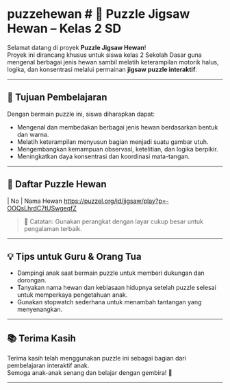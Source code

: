 # puzzehewan # 🧩 Puzzle Jigsaw Hewan – Kelas 2 SD

Selamat datang di proyek **Puzzle Jigsaw Hewan**!  
Proyek ini dirancang khusus untuk siswa kelas 2 Sekolah Dasar guna mengenal berbagai jenis hewan sambil melatih keterampilan motorik halus, logika, dan konsentrasi melalui permainan **jigsaw puzzle interaktif**.

---

## 🎯 Tujuan Pembelajaran

Dengan bermain puzzle ini, siswa diharapkan dapat:

- Mengenal dan membedakan berbagai jenis hewan berdasarkan bentuk dan warna.
- Melatih keterampilan menyusun bagian menjadi suatu gambar utuh.
- Mengembangkan kemampuan observasi, ketelitian, dan logika berpikir.
- Meningkatkan daya konsentrasi dan koordinasi mata-tangan.

---

## 🐾 Daftar Puzzle Hewan

| No | Nama Hewan      https://puzzel.org/id/jigsaw/play?p=-OOQsLhrdC7tUSwgeqfZ
> 📌 Catatan: Gunakan perangkat dengan layar cukup besar untuk pengalaman terbaik.

---

## 💡 Tips untuk Guru & Orang Tua

- Dampingi anak saat bermain puzzle untuk memberi dukungan dan dorongan.
- Tanyakan nama hewan dan kebiasaan hidupnya setelah puzzle selesai untuk memperkaya pengetahuan anak.
- Gunakan stopwatch sederhana untuk menambah tantangan yang menyenangkan.

---

## 📚 Terima Kasih

Terima kasih telah menggunakan puzzle ini sebagai bagian dari pembelajaran interaktif anak.  
Semoga anak-anak senang dan belajar dengan gembira! 🌟

---

